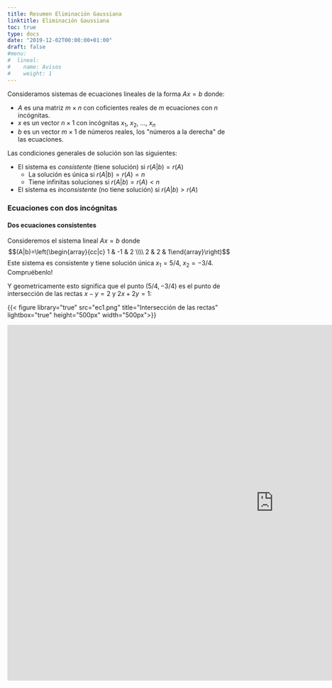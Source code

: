 ```yaml
---
title: Resumen Eliminación Gaussiana
linktitle: Eliminación Gaussiana
toc: true
type: docs
date: "2019-12-02T00:00:00+01:00"
draft: false
#menu:
#  lineal:
#    name: Avisos
#    weight: 1
---
```


Consideramos sistemas de ecuaciones lineales de la forma $Ax=b$ donde:
  - $A$ es una matriz $m\times n$ con coficientes reales de $m$ ecuaciones con $n$ incógnitas.
  - $x$ es un vector $n\times 1$ con incógnitas $x_1$, $x_2$, $\dots$, $x_n$
  - $b$ es un vector $m \times 1$ de números reales, los "números a la derecha" de las ecuaciones.
  
Las condiciones generales de solución son las siguientes:
  - El sistema es *consistente* (tiene solución) si $r(A|b)=r(A)$
      - La solución es única si $r(A|b)=r(A)=n$
      - Tiene infinitas soluciones si $r(A|b)=r(A)<n$
  - El sistema es *inconsistente* (no tiene solución) si $r(A|b)>r(A)$
  
### Ecuaciones con dos incógnitas

#### Dos ecuaciones consistentes

Consideremos el sistema lineal $Ax=b$ donde $$(A|b)=\left(\begin{array}{cc|c} 1 & -1 & 2 \\\\ 2 & 2 & 1\end{array}\right)$$ Este sistema es consistente y tiene solución única $x_1=5/4$, $x_2=-3/4$. Compruébenlo!

Y geometricamente esto significa que el punto $(5/4,-3/4)$ es el punto de intersección de las rectas $x-y=2$ y $2x+2y=1$:

{{< figure library="true" src="ec1.png" title="Intersección de las rectas" lightbox="true" height="500px" width="500px">}}

<iframe scrolling="no" title="Sistemas lineales 2x2" src="https://www.geogebra.org/material/iframe/id/fsdzvjeu/width/1510/height/738/border/888888/sfsb/true/smb/false/stb/false/stbh/false/ai/false/asb/false/sri/false/rc/false/ld/false/sdz/false/ctl/false" width="1200px" height="800px" style="border:0px;"> </iframe>

